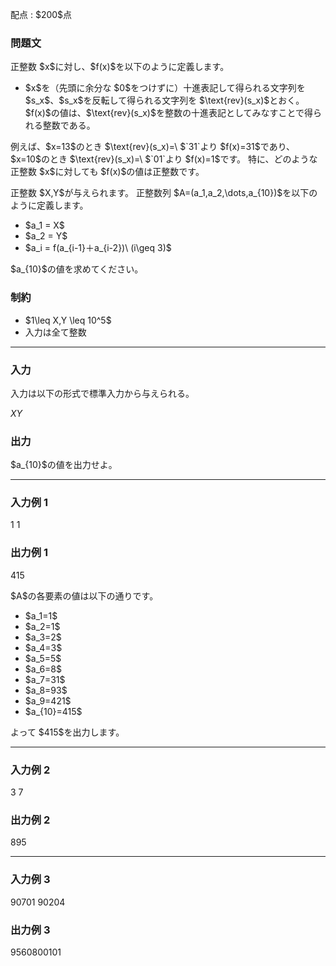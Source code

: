 
<div>

<span>

<span>

<p>
配点 : $200$点
</p>

<div>

<section>

### **問題文**

<p>
正整数 $x$に対し、$f(x)$を以下のように定義します。
</p>

<ul>

<li>
$x$を（先頭に余分な $0$をつけずに）十進表記して得られる文字列を $s_x$、$s_x$を反転して得られる文字列を $\text{rev}(s_x)$とおく。
$f(x)$の値は、$\text{rev}(s_x)$を整数の十進表記としてみなすことで得られる整数である。
</li>

</ul>

<p>
例えば、$x=13$のとき $\text{rev}(s_x)=\ $`31`より $f(x)=31$であり、$x=10$のとき $\text{rev}(s_x)=\ $`01`より $f(x)=1$です。
特に、どのような正整数 $x$に対しても $f(x)$の値は正整数です。
</p>

<p>
正整数 $X,Y$が与えられます。
正整数列 $A=(a_1,a_2,\dots,a_{10})$を以下のように定義します。
</p>

<ul>

<li>
$a_1 = X$
</li>

<li>
$a_2 = Y$
</li>

<li>
$a_i = f(a_{i-1}＋a_{i-2})\ (i\geq 3)$
</li>

</ul>

<p>
$a_{10}$の値を求めてください。
</p>

</section>

</div>

<div>

<section>

### **制約**

<ul>

<li>
$1\leq X,Y \leq 10^5$
</li>

<li>
入力は全て整数
</li>

</ul>

</section>

</div>

---

<div>

<div>

<section>

### **入力**

<p>
入力は以下の形式で標準入力から与えられる。
</p>

<div>

$X$$Y$
</div>

</section>

</div>

<div>

<section>

### **出力**

<p>
$a_{10}$の値を出力せよ。
</p>

</section>

</div>

</div>

---

<div>

<section>

### **入力例 1**

<div>

1 1

</div>

</section>

</div>

<div>

<section>

### **出力例 1**

<div>

415

</div>

<p>
$A$の各要素の値は以下の通りです。
</p>

<ul>

<li>
$a_1=1$
</li>

<li>
$a_2=1$
</li>

<li>
$a_3=2$
</li>

<li>
$a_4=3$
</li>

<li>
$a_5=5$
</li>

<li>
$a_6=8$
</li>

<li>
$a_7=31$
</li>

<li>
$a_8=93$
</li>

<li>
$a_9=421$
</li>

<li>
$a_{10}=415$
</li>

</ul>

<p>
よって $415$を出力します。
</p>

</section>

</div>

---

<div>

<section>

### **入力例 2**

<div>

3 7

</div>

</section>

</div>

<div>

<section>

### **出力例 2**

<div>

895

</div>

</section>

</div>

---

<div>

<section>

### **入力例 3**

<div>

90701 90204

</div>

</section>

</div>

<div>

<section>

### **出力例 3**

<div>

9560800101

</div>

</section>

</div>

</span>

</span>

</div>
